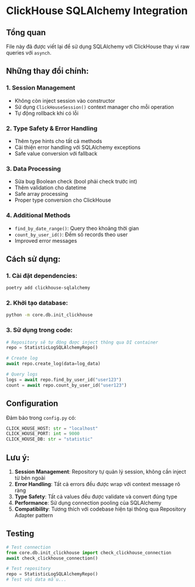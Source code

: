# ClickHouse SQLAlchemy Integration

## Tổng quan

File này đã được viết lại để sử dụng SQLAlchemy với ClickHouse thay vì raw queries với `asynch`. 

## Những thay đổi chính:

### 1. Session Management
- Không còn inject session vào constructor
- Sử dụng `ClickHouseSession()` context manager cho mỗi operation
- Tự động rollback khi có lỗi

### 2. Type Safety & Error Handling
- Thêm type hints cho tất cả methods
- Cải thiện error handling với SQLAlchemy exceptions
- Safe value conversion với fallback

### 3. Data Processing
- Sửa bug Boolean check (bool phải check trước int)
- Thêm validation cho datetime
- Safe array processing
- Proper type conversion cho ClickHouse

### 4. Additional Methods
- `find_by_date_range()`: Query theo khoảng thời gian
- `count_by_user_id()`: Đếm số records theo user
- Improved error messages

## Cách sử dụng:

### 1. Cài đặt dependencies:
```bash
poetry add clickhouse-sqlalchemy
```

### 2. Khởi tạo database:
```bash
python -m core.db.init_clickhouse
```

### 3. Sử dụng trong code:
```python
# Repository sẽ tự động được inject thông qua DI container
repo = StatisticLogSQLAlchemyRepo()

# Create log
await repo.create_log(data=log_data)

# Query logs
logs = await repo.find_by_user_id("user123")
count = await repo.count_by_user_id("user123")
```

## Configuration

Đảm bảo trong `config.py` có:
```python
CLICK_HOUSE_HOST: str = "localhost"
CLICK_HOUSE_PORT: int = 9000  
CLICK_HOUSE_DB: str = "statistic"
```

## Lưu ý:

1. **Session Management**: Repository tự quản lý session, không cần inject từ bên ngoài
2. **Error Handling**: Tất cả errors đều được wrap với context message rõ ràng
3. **Type Safety**: Tất cả values đều được validate và convert đúng type
4. **Performance**: Sử dụng connection pooling của SQLAlchemy
5. **Compatibility**: Tương thích với codebase hiện tại thông qua Repository Adapter pattern

## Testing

```python
# Test connection
from core.db.init_clickhouse import check_clickhouse_connection
await check_clickhouse_connection()

# Test repository
repo = StatisticLogSQLAlchemyRepo()
# Test với data mẫu...
```
